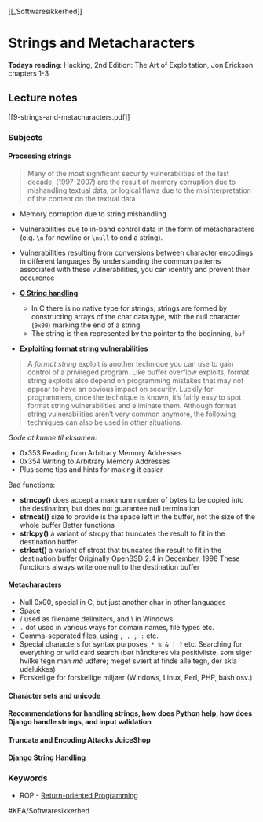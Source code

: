 [[_Softwaresikkerhed]]

# Strings and Metacharacters

**Todays reading**: Hacking, 2nd Edition: The Art of Exploitation, Jon Erickson chapters 1-3

## Lecture notes
[[9-strings-and-metacharacters.pdf]]

### Subjects
#### Processing strings
	
> Many of the most significant security vulnerabilities of the last decade, (1997-2007) are the result of memory corruption due to mishandling textual data, or logical flaws due to the misinterpretation of the content on the textual data
	
- Memory corruption due to string mishandling
- Vulnerabilities due to in-band control data in the form of metacharacters (e.g. ```\n``` for newline or ```\null``` to end a string).
- Vulnerabilities resulting from conversions between character encodings in different languages
	By understanding the common patterns associated with these vulnerabilities, you can identify
and prevent their occurence

- **[C String handling](https://en.wikipedia.org/wiki/Uncontrolled_format_string)**
	- In C there is no native type for strings; strings are formed by constructing arrays of the char data type, with the null character (```0x00```) marking the end of a string
	- The string is then represented by the pointer to the beginning, ```buf```

- **Exploiting format string vulnerabilities**

> A *format string* exploit is another technique you can use to gain control of a privileged program. Like buffer overflow exploits, format string exploits also depend on programming mistakes that may not appear to have an obvious impact on security. Luckily for programmers, once the technique is known, it’s fairly easy to spot format string vulnerabilities and eliminate them. Although format string vulnerabilities aren’t very common anymore, the following techniques can also be used in other situations.

*Gode at kunne til eksamen:* 
-  0x353 Reading from Arbitrary Memory Addresses
-  0x354 Writing to Arbitrary Memory Addresses
-  Plus some tips and hints for making it easier

Bad functions:
- **strncpy()** does accept a maximum number of bytes to be copied into the destination, but does not guarantee null
termination
- **strncat()** size to provide is the space left in the buffer, not the size of the whole buffer
Better functions
- **strlcpy()** a variant of strcpy that truncates the result to fit in the destination buffer
- **strlcat()** a variant of strcat that truncates the result to fit in the destination buffer
Originally OpenBSD 2.4 in December, 1998
These functions always write one null to the destination buffer

#### Metacharacters
- Null 0x00, special in C, but just another char in other languages
- Space
- / used as filename delimiters, and \ in Windows
- ```.``` dot used in various ways for domain names, file types etc.
- Comma-seperated files, using ```, . ; :``` etc.
- Special characters for syntax purposes, ```* % & | ?``` etc. Searching for everything or wild card search (bør håndteres via positivliste, som siger hvilke tegn man *må* udføre; meget svært at finde alle tegn, der skla udelukkes)
- Forskellige for forskellige miljøer (Windows, Linux, Perl, PHP, bash osv.)


#### Character sets and unicode

#### Recommendations for handling strings, how does Python help, how does Django handle strings, and input validation

#### Truncate and Encoding Attacks JuiceShop

#### Django String Handling



### Keywords
- ROP - [Return-oriented Programming](https://en.wikipedia.org/wiki/Return-oriented_programming)



#KEA/Softwaresikkerhed 